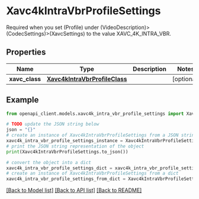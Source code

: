 # Xavc4kIntraVbrProfileSettings

Required when you set (Profile) under (VideoDescription)>(CodecSettings)>(XavcSettings) to the value XAVC_4K_INTRA_VBR.

## Properties

Name | Type | Description | Notes
------------ | ------------- | ------------- | -------------
**xavc_class** | [**Xavc4kIntraVbrProfileClass**](Xavc4kIntraVbrProfileClass.md) |  | [optional] 

## Example

```python
from openapi_client.models.xavc4k_intra_vbr_profile_settings import Xavc4kIntraVbrProfileSettings

# TODO update the JSON string below
json = "{}"
# create an instance of Xavc4kIntraVbrProfileSettings from a JSON string
xavc4k_intra_vbr_profile_settings_instance = Xavc4kIntraVbrProfileSettings.from_json(json)
# print the JSON string representation of the object
print(Xavc4kIntraVbrProfileSettings.to_json())

# convert the object into a dict
xavc4k_intra_vbr_profile_settings_dict = xavc4k_intra_vbr_profile_settings_instance.to_dict()
# create an instance of Xavc4kIntraVbrProfileSettings from a dict
xavc4k_intra_vbr_profile_settings_from_dict = Xavc4kIntraVbrProfileSettings.from_dict(xavc4k_intra_vbr_profile_settings_dict)
```
[[Back to Model list]](../README.md#documentation-for-models) [[Back to API list]](../README.md#documentation-for-api-endpoints) [[Back to README]](../README.md)


